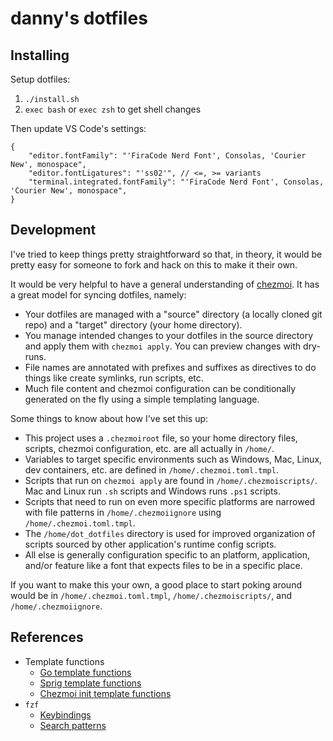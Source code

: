 # danny's dotfiles

## Installing

Setup dotfiles:

1. `./install.sh`
2. `exec bash` or `exec zsh` to get shell changes

Then update VS Code's settings:

```jsonc
{
    "editor.fontFamily": "'FiraCode Nerd Font', Consolas, 'Courier New', monospace",
    "editor.fontLigatures": "'ss02'", // <=, >= variants
    "terminal.integrated.fontFamily": "'FiraCode Nerd Font', Consolas, 'Courier New', monospace",
}
```

## Development

I've tried to keep things pretty straightforward so that, in theory, it would be
pretty easy for someone to fork and hack on this to make it their own.

It would be very helpful to have a general understanding of
[chezmoi](https://chezmoi.io). It has a great model for syncing dotfiles,
namely:

-   Your dotfiles are managed with a "source" directory (a locally cloned git
    repo) and a "target" directory (your home directory).
-   You manage intended changes to your dotfiles in the source directory and
    apply them with `chezmoi apply`. You can preview changes with dry-runs.
-   File names are annotated with prefixes and suffixes as directives to do
    things like create symlinks, run scripts, etc.
-   Much file content and chezmoi configuration can be conditionally generated
    on the fly using a simple templating language.

Some things to know about how I've set this up:

-   This project uses a `.chezmoiroot` file, so your home directory files,
    scripts, chezmoi configuration, etc. are all actually in `/home/`.
-   Variables to target specific environments such as Windows, Mac, Linux, dev
    containers, etc. are defined in `/home/.chezmoi.toml.tmpl`.
-   Scripts that run on `chezmoi apply` are found in `/home/.chezmoiscripts/`.
    Mac and Linux run `.sh` scripts and Windows runs `.ps1` scripts.
-   Scripts that need to run on even more specific platforms are narrowed with
    file patterns in `/home/.chezmoiignore` using `/home/.chezmoi.toml.tmpl`.
-   The `/home/dot_dotfiles` directory is used for improved organization of
    scripts sourced by other application's runtime config scripts.
-   All else is generally configuration specific to an platform, application,
    and/or feature like a font that expects files to be in a specific place.

If you want to make this your own, a good place to start poking around would be
in `/home/.chezmoi.toml.tmpl`, `/home/.chezmoiscripts/`, and
`/home/.chezmoiignore`.

## References

- Template functions
    -   [Go template functions](https://pkg.go.dev/text/template)
    -   [Sprig template functions](http://masterminds.github.io/sprig/)
    -   [Chezmoi init template
        functions](https://www.chezmoi.io/reference/templates/functions/)
- `fzf`
    -   [Keybindings](https://github.com/junegunn/fzf#using-the-finder)
    -   [Search patterns](https://github.com/junegunn/fzf#search-syntax)
